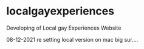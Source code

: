 # localgayexperiences
Developing of Local gay Experiences Website

08-12-2021
re setting local version on mac big sur....